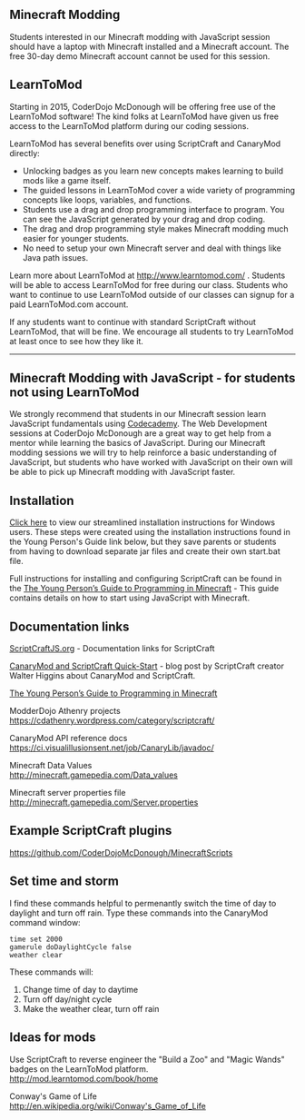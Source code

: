 ## Minecraft Modding
Students interested in our Minecraft modding with JavaScript session should have a laptop with Minecraft installed and a Minecraft account.  The free 30-day demo Minecraft account cannot be used for this session. 

## LearnToMod
Starting in 2015, CoderDojo McDonough will be offering free use of the LearnToMod software!  The kind folks at LearnToMod have given us free access to the LearnToMod platform during our coding sessions.

LearnToMod has several benefits over using ScriptCraft and CanaryMod directly:
* Unlocking badges as you learn new concepts makes learning to build mods like a game itself.
* The guided lessons in LearnToMod cover a wide variety of programming concepts like loops, variables, and functions.
* Students use a drag and drop programming interface to program.  You can see the JavaScript generated by your drag and drop coding.
* The drag and drop programming style makes Minecraft modding much easier for younger students.
* No need to setup your own Minecraft server and deal with things like Java path issues.

Learn more about LearnToMod at http://www.learntomod.com/ .  Students will be able to access LearnToMod for free during our class.  Students who want to continue to use LearnToMod outside of our classes can signup for a paid LearnToMod.com account.

If any students want to continue with standard ScriptCraft without LearnToMod, that will be fine.  We encourage all students to try LearnToMod at least once to see how they like it.

-----

## Minecraft Modding with JavaScript - for students not using LearnToMod
We strongly recommend that students in our Minecraft session learn JavaScript fundamentals using [Codecademy](http://www.codecademy.com/en/tracks/javascript).  The Web Development sessions at CoderDojo McDonough are a great way to get help from a mentor while learning the basics of JavaScript.  During our Minecraft modding sessions we will try to help reinforce a basic understanding of JavaScript, but students who have worked with JavaScript on their own will be able to pick up Minecraft modding with JavaScript faster.

## Installation

[Click here](Minecraft_ScriptCraft_Installation.md) to view our streamlined installation instructions for Windows users.  These steps were created using the installation instructions found in the Young Person's Guide link below, but they save parents or students from having to download separate jar files and create their own start.bat file.

Full instructions for installing and configuring ScriptCraft can be found in the [The Young Person’s Guide to Programming in Minecraft](https://github.com/walterhiggins/ScriptCraft/blob/master/docs/YoungPersonsGuideToProgrammingMinecraft.md#installation) - This guide contains details on how to start using JavaScript with Minecraft.

<!--
[Click here](Minecraft_ScriptCraft_Installation.md#run-craftbukkit-without-an-internet-connection) for instructions on running the CraftBukkit server without an internet connection.

If you see the error message "You don't have scriptcraft.evaluate permission” when using ScriptCraft in Minecraft, see step 4 in our streamlined [installation instructions](Minecraft_ScriptCraft_Installation.md).
-->

## Documentation links

[ScriptCraftJS.org](http://www.ScriptCraftJS.org) - Documentation links for ScriptCraft

[CanaryMod and ScriptCraft Quick-Start](http://walterhiggins.net/blog/CanaryMod-and-ScriptCraft-Quick-Start) - blog post by ScriptCraft creator Walter Higgins about CanaryMod and ScriptCraft.

[The Young Person’s Guide to Programming in Minecraft](https://github.com/walterhiggins/ScriptCraft/blob/master/docs/YoungPersonsGuideToProgrammingMinecraft.md#installation)

ModderDojo Athenry projects  
https://cdathenry.wordpress.com/category/scriptcraft/

CanaryMod API reference docs  
https://ci.visualillusionsent.net/job/CanaryLib/javadoc/

Minecraft Data Values  
http://minecraft.gamepedia.com/Data_values

Minecraft server properties file  
http://minecraft.gamepedia.com/Server.properties

## Example ScriptCraft plugins
https://github.com/CoderDojoMcDonough/MinecraftScripts

## Set time and storm

I find these commands helpful to permenantly switch the time of day to daylight and turn off rain.  Type these commands into the CanaryMod command window:
```
time set 2000
gamerule doDaylightCycle false
weather clear
```

These commands will:

1. Change time of day to daytime
2. Turn off day/night cycle
3. Make the weather clear, turn off rain


## Ideas for mods

Use ScriptCraft to reverse engineer the "Build a Zoo" and "Magic Wands" badges on the LearnToMod platform.
http://mod.learntomod.com/book/home

Conway's Game of Life  
http://en.wikipedia.org/wiki/Conway's_Game_of_Life

